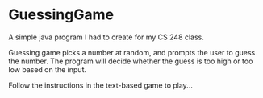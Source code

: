 # GuessingGame

A simple java program I had to create for my CS 248 class.

Guessing game picks a number at random, and prompts the user to guess the number. The program will decide whether the guess is too high or too low based on the input.

Follow the instructions in the text-based game to play...
